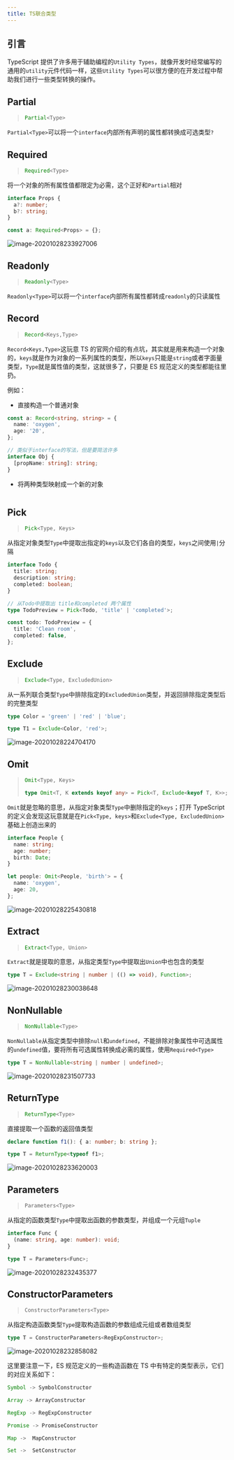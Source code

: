 ```yaml
---
title: TS联合类型
---
```


## 引言

TypeScript 提供了许多用于辅助编程的`Utility Types`，就像开发时经常编写的通用的`utility`元件代码一样，这些`Utility Types`可以很方便的在开发过程中帮助我们进行一些类型转换的操作。

## Partial

> ```typescript
> Partial<Type>
> ```

`Partial<Type>`可以将一个`interface`内部所有声明的属性都转换成可选类型`?`

## Required

> ```typescript
> Required<Type>
> ```

将一个对象的所有属性值都限定为必需，这个正好和`Partial`相对

```typescript
interface Props {
  a?: number;
  b?: string;
}

const a: Required<Props> = {};
```

![image-20201028233927006](../images/image-20201028233927006.png)

## Readonly

> ```typescript
> Readonly<Type>
> ```

`Readonly<Type>`可以将一个`interface`内部所有属性都转成`readonly`的只读属性

## Record

> ```typescript
> Record<Keys,Type>
> ```

`Record<Keys,Type>`这玩意 TS 的官网介绍的有点坑，其实就是用来构造一个对象的，`keys`就是作为对象的一系列属性的类型，所以`keys`只能是`string`或者字面量类型，`Type`就是属性值的类型，这就很多了，只要是 ES 规范定义的类型都能往里扔。

例如：

- 直接构造一个普通对象

```typescript
const a: Record<string, string> = {
  name: 'oxygen',
  age: '20',
};

// 类似于interface的写法，但是要简洁许多
interface Obj {
  [propName: string]: string;
}
```

- 将两种类型映射成一个新的对象

```

```

## Pick

> ```typescript
> Pick<Type, Keys>
> ```

从指定对象类型`Type`中提取出指定的`keys`以及它们各自的类型，`keys`之间使用`|`分隔

```typescript
interface Todo {
  title: string;
  description: string;
  completed: boolean;
}

// 从Todo中提取出 title和completed 两个属性
type TodoPreview = Pick<Todo, 'title' | 'completed'>;

const todo: TodoPreview = {
  title: 'Clean room',
  completed: false,
};
```

## Exclude

> ```typescript
> Exclude<Type, ExcludedUnion>
> ```

从一系列联合类型`Type`中排除指定的`ExcludedUnion`类型，并返回排除指定类型后的完整类型

```typescript
type Color = 'green' | 'red' | 'blue';

type T1 = Exclude<Color, 'red'>;
```

![image-20201028224704170](../images/image-20201028224704170.png)

## Omit

> ```typescript
> Omit<Type, Keys>
>
> type Omit<T, K extends keyof any> = Pick<T, Exclude<keyof T, K>>;
> ```

`Omit`就是忽略的意思，从指定对象类型`Type`中删除指定的`keys`；打开 TypeScript 的定义会发现这玩意就是在`Pick<Type, keys>`和`Exclude<Type, ExcludedUnion>`基础上创造出来的

```typescript
interface People {
  name: string;
  age: number;
  birth: Date;
}

let people: Omit<People, 'birth'> = {
  name: 'oxygen',
  age: 20,
};
```

![image-20201028225430818](../images/image-20201028225430818.png)

## Extract

> ```typescript
> Extract<Type, Union>
> ```

`Extract`就是提取的意思，从指定类型`Type`中提取出`Union`中也包含的类型

```typescript
type T = Exclude<string | number | (() => void), Function>;
```

![image-20201028230038648](../images/image-20201028230038648.png)

## NonNullable

> ```typescript
> NonNullable<Type>
> ```

`NonNullable`从指定类型中排除`null`和`undefined`，不能排除对象属性中可选属性的`undefined`值，要将所有可选属性转换成必需的属性，使用`Required<Type>`

```typescript
type T = NonNullable<string | number | undefined>;
```

![image-20201028231507733](../images/image-20201028231507733.png)

## ReturnType

> ```typescript
> ReturnType<Type>
> ```

直接提取一个函数的返回值类型

```typescript
declare function f1(): { a: number; b: string };

type T = ReturnType<typeof f1>;
```

![image-20201028233620003](../images/image-20201028233620003.png)

## Parameters

> ```typescript
> Parameters<Type>
> ```

从指定的函数类型`Type`中提取出函数的参数类型，并组成一个元组`Tuple`

```typescript
interface Func {
  (name: string, age: number): void;
}

type T = Parameters<Func>;
```

![image-20201028232435377](../images/image-20201028232435377.png)

## ConstructorParameters

> ```typescript
> ConstructorParameters<Type>
> ```

从指定构造函数类型`Type`提取构造函数的参数组成元组或者数组类型

```typescript
type T = ConstructorParameters<RegExpConstructor>;
```

![image-20201028232858082](../images/image-20201028232858082.png)

这里要注意一下，ES 规范定义的一些构造函数在 TS 中有特定的类型表示，它们的对应关系如下：

```typescript
Symbol -> SymbolConstructor

Array -> ArrayConstructor

RegExp -> RegExpConstructor

Promise -> PromiseConstructor

Map ->  MapConstructor

Set ->  SetConstructor
```
